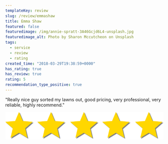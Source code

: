 ```yaml
---
templateKey: review
slug: /review/emmashaw
title: Emma Shaw
featured: false
featuredimage: /img/annie-spratt-3A46Gcjd6L4-unsplash.jpg
featuredimage_alt: Photo by Sharon Mccutcheon on Unsplash
tags:
  - service
  - review
  - rating
created_time: "2018-03-29T19:38:59+0000"
has_rating: true
has_review: true
rating: 5
recommendation_type_positive: true
---
```

"Really nice guy sorted my lawns out, good pricing, very professional, very reliable, highly recommend."


![](./5starrating.png)